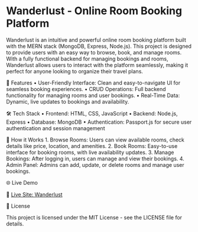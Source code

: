 # Wanderlust - Online Room Booking Platform

Wanderlust is an intuitive and powerful online room booking platform built with the MERN stack (MongoDB, Express, Node.js). This project is designed to provide users with an easy way to browse, book, and manage rooms. With a fully functional backend for managing bookings and rooms, Wanderlust allows users to interact with the platform seamlessly, making it perfect for anyone looking to organize their travel plans.

🚀 Features
	•	User-Friendly Interface: Clean and easy-to-navigate UI for seamless booking experiences.
	•	CRUD Operations: Full backend functionality for managing rooms and user bookings.
	•	Real-Time Data: Dynamic, live updates to bookings and availability.

🛠️ Tech Stack
	•	Frontend: HTML, CSS, JavaScript
	•	Backend: Node.js, Express
	•	Database: MongoDB
	•	Authentication: Passport.js for secure user authentication and session management

🌟 How it Works
	1.	Browse Rooms: Users can view available rooms, check details like price, location, and amenities.
	2.	Book Rooms: Easy-to-use interface for booking rooms, with live availability updates.
	3.	Manage Bookings: After logging in, users can manage and view their bookings.
	4.	Admin Panel: Admins can add, update, or delete rooms and manage user bookings.

🌐 Live Demo

🔗 [Live Site: Wanderlust](https://wanderlust-1-c2s0.onrender.com/listings)

📜 License

This project is licensed under the MIT License - see the LICENSE file for details.
